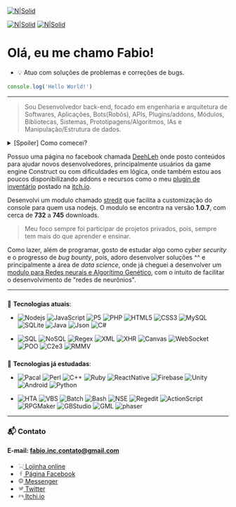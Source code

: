 
[![N|Solid](https://nodei.co/npm/stredit.png)](https://www.npmjs.com/package/stredit)

[![N|Solid](https://img.shields.io/npm/dt/stredit.svg)](https://www.npmjs.com/package/stredit) [![N|Solid](https://img.shields.io/npm/v/stredit.svg)](https://www.npmjs.com/package/stredit)

# Olá, eu me chamo Fabio! 

- :bulb: Atuo com soluções de problemas e correções de bugs.

```js
console.log('Hello World!')
```
---
> Sou Desenvolvedor back-end, focado em engenharia e arquitetura de Softwares, Aplicações, Bots(Robôs), APIs, Plugins/addons, Módulos, Bibliotecas, Sistemas, Prototipagens/Algoritmos, IAs e Manipulação/Estrutura de dados.


<details>
  <summary>[Spoiler] Como comecei?</summary>
 
 ---

Estou desde 2012 estudando por conta própria e sempre buscando cada vez mais conhecimento, buscando ao máximo novas experiencias, projetos, desafios, novidades e me descobrir cada vez mais.

 Comecei na área através de um computador bem atiguinho sem internet, onde só tinha joguinhos e o mspaint, então sempre busquei algo novo para fazer.... e foi ai que minha paixão começou, quando encontrei a system32 e as variações de extensões como *cmd, bat, vbs* e até mesmo *ini*.

 Com o tempo, fui tentando entender como estes arquivos se comportavam e para que servia, mas para isso eu tinha de ficar indo na lan house para pesquisar, desde então comecei a tentar montar meus próprios "programinhas" com base no que eu aprendia.

 Fiquei por um bom tempo criando interfaces em hta com a back-end em *vbs* até descobrir que existia *vb, pascal e c#*, e a partir dai, comecei a brincar com desenvolvimento de software, fazendo alguns forms para contabilizar o consumo de água do condomínio onde morei, por exemplo.

Hoje em dia me impressiono com o tanto que a tecnologia veio crescendo e tomando esta proporção enorme como, por exemplo, a área de data science.

> E foi assim que comecei a me tornei o que sou hoje.

**Obrigado pela atenção.**

 ---
</details>

Possuo uma página no facebook chamada [DeehLeh](https://www.facebook.com/Algoritmian) onde posto conteúdos para ajudar novos desenvolvedores, principalmente usuários da game engine Construct ou com dificuldades em lógica, onde também estou aos poucos disponibilizando addons e recursos como o meu [plugin de inventário](https://deehleh.itch.io/inventario-plugin) postado na [itch.io](https://itch.io).

Desenvolvi um modulo chamado [stredit](https://www.npmjs.com/package/stredit) que facilita a customização do console para quem usa nodejs. O modulo se encontra na versão **1.0.7**, com cerca de **732** a **745** downloads.

 > Meu foco sempre foi participar de projetos privados, pois, sempre tem mais do que aprender e ensinar.

Como lazer, além de programar, gosto de estudar algo como *cyber security* e o progresso de *bug bounty*, pois, adoro desenvolver soluções ^^ e principalmente a área de *data science*, onde já cheguei a desenvolver um [modulo para Redes neurais e Algorítimo Genético](https://github.com/FabioSmuu/RNA), com o intuito de facilitar o desenvolvimento de "redes de neurônios".

---

###
:electric_plug: **Tecnologias atuais**:
- ![Nodejs](https://img.shields.io/badge/-Nodejs-031c03?style=flat-square&logo=Node.js)
![JavaScript](https://img.shields.io/badge/-JavaScript-9e7e15?style=flat-square&logo=javascript)
![P5](https://img.shields.io/badge/-P5.js-ed225d?style=flat-square&logo=p5.js)
![PHP](https://img.shields.io/badge/-PHP-1a165f?style=flat-square&logo=php)
![HTML5](https://img.shields.io/badge/-HTML5-E34F26?style=flat-square&logo=html5&logoColor=white)
![CSS3](https://img.shields.io/badge/-CSS3-1572B6?style=flat-square&logo=css3)
![MySQL](https://img.shields.io/badge/-MySQL-5299cc?style=flat-square&logo=mysql)
![SQLite](https://img.shields.io/badge/-SQLite-383838?style=flat-square&logo=sqlite)
![Java](https://img.shields.io/badge/-Java-bf360c?style=flat-square&logo=java)
![Json](https://img.shields.io/badge/-JSON-838383?style=flat-square&logo=json)
![C#](https://img.shields.io/badge/-C%23-4a148c?style=flat-square&logo=c%2B%2B)

- ![SQL](https://img.shields.io/badge/-SQL-black?style=flat-square)
![NoSQL](https://img.shields.io/badge/-NoSQL-black?style=flat-square)
![Regex](https://img.shields.io/badge/-Regex-black?style=flat-square)
![XML](https://img.shields.io/badge/-XML-black?style=flat-square)
![XHR](https://img.shields.io/badge/-XHR-black?style=flat-square)
![Canvas](https://img.shields.io/badge/-Canvas-black?style=flat-square)
![WebSocket](https://img.shields.io/badge/-WebSocket-black?style=flat-square)
![POO](https://img.shields.io/badge/-POO-black?style=flat-square)
![C2e3](https://img.shields.io/badge/-Construct%202&3-black?style=flat-square)
![RMMV](https://img.shields.io/badge/-RMMV-black?style=flat-square)

###
:electric_plug: **Tecnologias já estudadas**:

- ![Pacal](https://img.shields.io/badge/-Pascal-8c7a38?style=flat-square&logo=delphi)
![Perl](https://img.shields.io/badge/-Perl-545a8c?style=flat-square&logo=perl)
![C++](https://img.shields.io/badge/-C,%20C%2B%2B-54778c?style=flat-square&logo=c%2B%2B)
![Ruby](https://img.shields.io/badge/-Ruby,%20Lua-c42727?style=flat-square&logo=ruby)
![ReactNative](https://img.shields.io/badge/-React/React%20Native-575d91?style=flat-square&logo=react)
![Firebase](https://img.shields.io/badge/-Firebase-b36800?style=flat-square&logo=firebase)
![Unity](https://img.shields.io/badge/-Unity-black?style=flat-square&logo=unity)
![Android](https://img.shields.io/badge/-Android%20Studio-288a51?style=flat-square&logo=android)
![Python](https://img.shields.io/badge/-Python-0c0c0c?style=flat-square&logo=python)

- ![HTA](https://img.shields.io/badge/-HTA-black?style=flat-square)
![VBS](https://img.shields.io/badge/-VBS-black?style=flat-square)
![Batch](https://img.shields.io/badge/-Batch/MsDos-black?style=flat-square)
![Bash](https://img.shields.io/badge/-Bash/Shell-black?style=flat-square)
![NSE](https://img.shields.io/badge/-NSE/Nmap-black?style=flat-square)
![Regedit](https://img.shields.io/badge/-Regedit-black?style=flat-square)
![ActionScript](https://img.shields.io/badge/-ActionScript-black?style=flat-square)
![RPGMaker](https://img.shields.io/badge/-RPG%20Maker-black?style=flat-square)
![GBStudio](https://img.shields.io/badge/-GB%20Studio-black?style=flat-square)
![GML](https://img.shields.io/badge/-Game%20Maker-black?style=flat-square)
![phaser](https://img.shields.io/badge/-Phaser-black?style=flat-square)
---

### :mailbox_with_mail: Contato
#### E-mail: fabio.inc.contato@gmail.com

- [![N|Solid](img/card.png) Lojinha online](https://www.facebook.com/Algoritmian/shop/)
- [![N|Solid](img/facebook.png) Página Facebook](https://www.facebook.com/Algoritmian)
- [![N|Solid](img/messenger.png)  Messenger](https://www.facebook.com/messages/t/FabioSmuu)
- [![N|Solid](img/twitter.png)  Twitter](http://twitter.com/fabiosmuu)
- [![N|Solid](img/itch.io.png)  Itchi.io](https://deehleh.itch.io)

